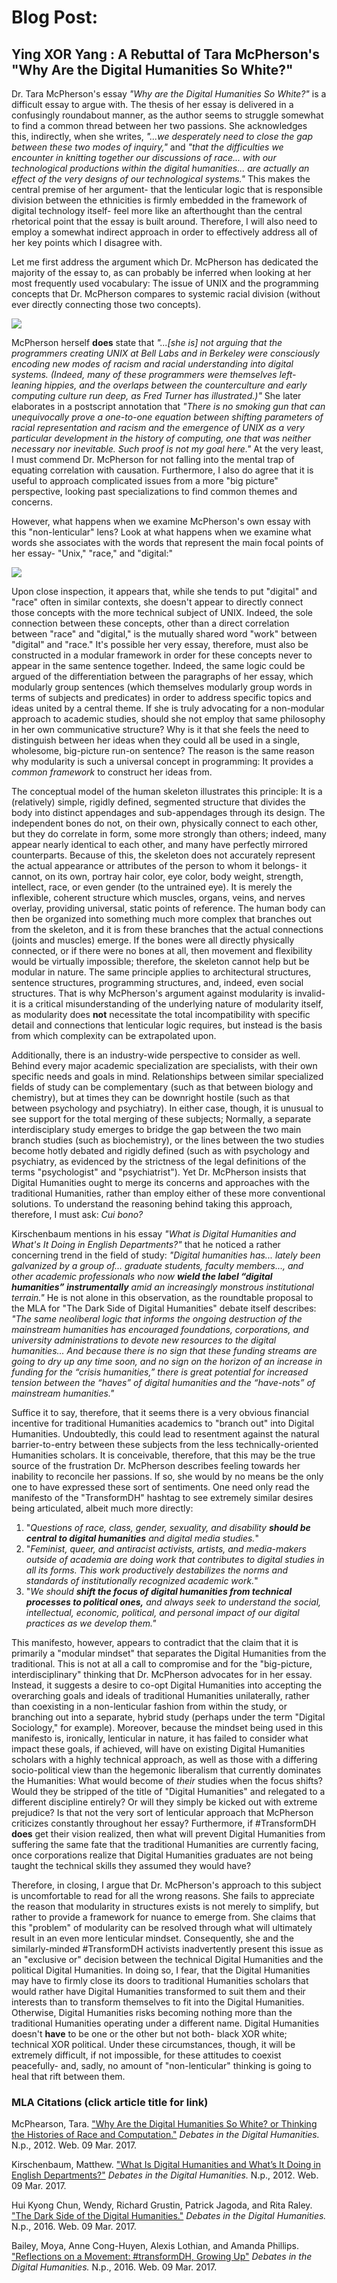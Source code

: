 # Blog Post:
## Ying XOR Yang : A Rebuttal of Tara McPherson's "Why Are the Digital Humanities So White?"

  Dr. Tara McPherson's essay _"Why are the Digital Humanities So White?"_ is a difficult essay to argue with. The thesis of her essay is delivered in a confusingly roundabout manner, as the author seems to struggle somewhat to find a common thread between her two passions. She acknowledges this, indirectly, when she writes, _"...we desperately need to close the gap between these two modes of inquiry,"_ and _"that the difficulties we encounter in knitting together our discussions of race... with our technological productions within the digital humanities... are actually an effect of the very designs of our technological systems."_ This makes the central premise of her argument- that the lenticular logic that is responsible division between the ethnicities is firmly embedded in the framework of digital technology itself- feel more like an afterthought than the central rhetorical point that the essay is built around. Therefore, I will also need to employ a somewhat indirect approach in order to effectively address all of her key points which I disagree with.

  Let me first address the argument which Dr. McPherson has dedicated the majority of the essay to, as can probably be inferred when looking at her most frequently used vocabulary: The issue of UNIX and the programming concepts that Dr. McPherson compares to systemic racial division (without ever directly connecting those two concepts).
  
![](images/visualization.png)

  McPherson herself **does** state that _"...[she is] not arguing that the programmers creating UNIX at Bell Labs and in Berkeley were consciously encoding new modes of racism and racial understanding into digital systems. (Indeed, many of these programmers were themselves left-leaning hippies, and the overlaps between the counterculture and early computing culture run deep, as Fred Turner has illustrated.)"_ She later elaborates in a postscript annotation that _"There is no smoking gun that can unequivocally prove a one-to-one equation between shifting parameters of racial representation and racism and the emergence of UNIX as a very particular development in the history of computing, one that was neither necessary nor inevitable. Such proof is not my goal here."_ At the very least, I must commend Dr. McPherson for not falling into the mental trap of equating correlation with causation. Furthermore, I also do agree that it is useful to approach complicated issues from a more "big picture" perspective, looking past specializations to find common themes and concerns.  
  
  However, what happens when we examine McPherson's own essay with this "non-lenticular" lens? Look at what happens when we examine what words she associates with the words that represent the main focal points of her essay- "Unix," "race," and "digital:"

![](images/links.png)

  Upon close inspection, it appears that, while she tends to put "digital" and "race" often in similar contexts, she doesn't appear to directly connect those concepts with the more technical subject of UNIX. Indeed, the sole connection between these concepts, other than a direct correlation between "race" and "digital," is the mutually shared word "work" between "digital" and "race." It's possible her very essay, therefore, must also be constructed in a modular framework in order for these concepts never to appear in the same sentence together. Indeed, the same logic could be argued of the differentiation between the paragraphs of her essay, which modularly group sentences (which themselves modularly group words in terms of subjects and predicates) in order to address specific topics and ideas united by a central theme. If she is truly advocating for a non-modular approach to academic studies, should she not employ that same philosophy in her own communicative structure? Why is it that she feels the need to distinguish between her ideas when they could all be used in a single, wholesome, big-picture run-on sentence? The reason is the same reason why modularity is such a universal concept in programming: It provides a _common framework_ to construct her ideas from. 
  
  The conceptual model of the human skeleton illustrates this principle: It is a (relatively) simple, rigidly defined, segmented structure that divides the body into distinct appendages and sub-appendages through its design. The independent bones do not, on their own, physically connect to each other, but they do correlate in form, some more strongly than others; indeed, many appear nearly identical to each other, and many have perfectly mirrored counterparts. Because of this, the skeleton does not accurately represent the actual appearance or attributes of the person to whom it belongs- it cannot, on its own, portray hair color, eye color, body weight, strength, intellect, race, or even gender (to the untrained eye). It is merely the inflexible, coherent structure which muscles, organs, veins, and nerves overlay, providing universal, static points of reference. The human body can then be organized into something much more complex that branches out from the skeleton, and it is from these branches that the actual connections (joints and muscles) emerge. If the bones were all directly physically connected, or if there were no bones at all, then movement and flexibility would be virtually impossible; therefore, the skeleton cannot help but be modular in nature. The same principle applies to architectural structures, sentence structures, programming structures, and, indeed, even social structures. That is why McPherson's argument against modularity is invalid- it is a critical misunderstanding of the underlying nature of modularity itself, as modularity does **not** necessitate the total incompatibility with specific detail and connections that lenticular logic requires, but instead is the basis from which complexity can be extrapolated upon.

 Additionally, there is an industry-wide perspective to consider as well. Behind every major academic specialization are specialists, with their own specific needs and goals in mind. Relationships between similar specialized fields of study can be complementary (such as that between biology and chemistry), but at times they can be downright hostile (such as that between psychology and psychiatry). In either case, though, it is unusual to see support for the total merging of these subjects; Normally, a separate interdisciplary study emerges to bridge the gap between the two main branch studies (such as biochemistry), or the lines between the two studies become hotly debated and rigidly defined (such as with psychology and psychiatry, as evidenced by the strictness of the legal definitions of the terms "psychologist" and "psychiatrist"). Yet Dr. McPherson insists that Digital Humanities ought to merge its concerns and approaches with the traditional Humanities, rather than employ either of these more conventional solutions. To understand the reasoning behind taking this approach, therefore, I must ask: _Cui bono?_

  Kirschenbaum mentions in his essay _"What is Digital Humanities and What's It Doing in English Departments?"_ that he noticed a rather concerning trend in the field of study: _"Digital humanities has... lately been galvanized by a group of... graduate students, faculty members..., and other academic professionals who now **wield the label “digital humanities” instrumentally** amid an increasingly monstrous institutional terrain."_ He is not alone in this observation, as the roundtable proposal to the MLA for "The Dark Side of Digital Humanities" debate itself describes: _"The same neoliberal logic that informs the ongoing destruction of the mainstream humanities has encouraged foundations, corporations, and university administrations to devote new resources to the digital humanities... And because there is no sign that these funding streams are going to dry up any time soon, and no sign on the horizon of an increase in funding for the “crisis humanities,” there is great potential for increased tension between the “haves” of digital humanities and the “have-nots” of mainstream humanities."_ 

 Suffice it to say, therefore, that it seems there is a very obvious financial incentive for traditional Humanities academics to "branch out" into Digital Humanities. Undoubtedly, this could lead to resentment against the natural barrier-to-entry between these subjects from the less technically-oriented Humanities scholars. It is conceivable, therefore, that this may be the true source of the frustration Dr. McPherson describes feeling towards her inability to reconcile her passions. If so, she would by no means be the only one to have expressed these sort of sentiments. One need only read the manifesto of the "TransformDH" hashtag to see extremely similar desires being articulated, albeit much more directly:
  
1. "_Questions of race, class, gender, sexuality, and disability **should be central to digital humanities** and digital media studies._"
2. "_Feminist, queer, and antiracist activists, artists, and media-makers outside of academia are doing work that contributes to digital studies in all its forms. This work productively destabilizes the norms and standards of institutionally recognized academic work._"
3. "_We should **shift the focus of digital humanities from technical processes to political ones,** and always seek to understand the social, intellectual, economic, political, and personal impact of our digital practices as we develop them."_

This manifesto, however, appears to contradict that the claim that it is primarily a "modular mindset" that separates the Digital Humanities from the traditional. This is not at all a call to compromise and for the "big-picture, interdisciplinary" thinking that Dr. McPherson advocates for in her essay. Instead, it suggests a desire to co-opt Digital Humanities into accepting the overarching goals and ideals of traditional Humanities unilaterally, rather than coexisting in a non-lenticular fashion from within the study, or branching out into a separate, hybrid study (perhaps under the term "Digital Sociology," for example). Moreover, because the mindset being used in this manifesto is, ironically, lenticular in nature, it has failed to consider what impact these goals, if achieved, will have on existing Digital Humanities scholars with a highly technical approach, as well as those with a differing socio-political view than the hegemonic liberalism that currently dominates the Humanities: What would become of _their_ studies when the focus shifts? Would they be stripped of the title of "Digital Humanities" and relegated to a different discipline entirely? Or will they simply be kicked out with extreme prejudice? Is that not the very sort of lenticular approach that McPherson criticizes constantly throughout her essay? Furthermore, if #TransformDH **does** get their vision realized, then what will prevent Digital Humanities from suffering the same fate that the traditional Humanities are currently facing, once corporations realize that Digital Humanities graduates are not being taught the technical skills they assumed they would have?

  Therefore, in closing, I argue that Dr. McPherson's approach to this subject is uncomfortable to read for all the wrong reasons. She fails to appreciate the reason that modularity in structures exists is not merely to simplify, but rather to provide a framework for nuance to emerge from. She claims that this "problem" of modularity can be resolved through what will ultimately result in an even more lenticular mindset. Consequently, she and the similarly-minded #TransformDH activists inadvertently present this issue as an "exclusive or" decision between the technical Digital Humanities and the political Digital Humanities. In doing so, I fear, that the Digital Humanities may have to firmly close its doors to traditional Humanities scholars that would rather have Digital Humanities transformed to suit them and their interests than to transform themselves to fit into the Digital Humanities. Otherwise, Digital Humanities risks becoming nothing more than the traditional Humanities operating under a different name. Digital Humanities doesn't **have** to be one or the other but not both- black XOR white; technical XOR political. Under these circumstances, though, it will be extremely difficult, if not impossible, for these attitudes to coexist peacefully- and, sadly, no amount of "non-lenticular" thinking is going to heal that rift between them.

### MLA Citations (click article title for link)

  McPhearson, Tara. ["Why Are the Digital Humanities So White? or Thinking the Histories of Race and Computation."](http://dhdebates.gc.cuny.edu/debates/text/29) _Debates in the Digital Humanities._ N.p., 2012. Web. 09 Mar. 2017.

  Kirschenbaum, Matthew. ["What Is Digital Humanities and What’s It Doing in English Departments?"](http://dhdebates.gc.cuny.edu/debates/text/38) _Debates in the Digital Humanities._ N.p., 2012. Web. 09 Mar. 2017.
  
  Hui Kyong Chun, Wendy, Richard Grustin, Patrick Jagoda, and Rita Raley. ["The Dark Side of the Digital Humanities."](http://dhdebates.gc.cuny.edu/debates/text/89) _Debates in the Digital Humanities._ N.p., 2016. Web. 09 Mar. 2017.
  
  Bailey, Moya, Anne Cong-Huyen, Alexis Lothian, and Amanda Phillips. ["Reflections on a Movement: #transformDH, Growing Up"](http://dhdebates.gc.cuny.edu/debates/text/59) _Debates in the Digital Humanities._ N.p., 2016. Web. 09 Mar. 2017.
  

